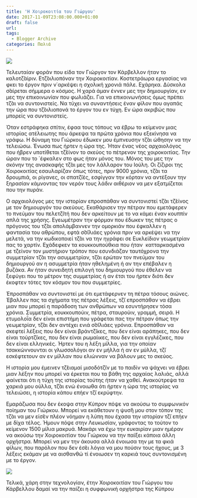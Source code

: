 ```yaml
---
title: 'Η Χοιροκοιτία του Γιώργου'
date: 2017-11-09T23:08:00.000+01:00
draft: false
url: 
tags:
  - Blogger Archive
categories: Παλιά
---
```


  

[![](https://blogger.googleusercontent.com/img/b/R29vZ2xl/AVvXsEgzo9wwnFY5DZxNRBXTxVWshosX3Q93UtP8v6Z-CISM1C4FoDYXT3BZcF9HHQDdoz2PGs76oBZZRwc33-2_4ICZ8NbLixOz4AwQadkeUX4tcrXhAusJyIySAU6oSs5UN8jxOjVBlzhAhvM/s320/Capture+d%25E2%2580%2599e%25CC%2581cran+2017-11-09+a%25CC%2580+22.52.42.png)](https://blogger.googleusercontent.com/img/b/R29vZ2xl/AVvXsEgzo9wwnFY5DZxNRBXTxVWshosX3Q93UtP8v6Z-CISM1C4FoDYXT3BZcF9HHQDdoz2PGs76oBZZRwc33-2_4ICZ8NbLixOz4AwQadkeUX4tcrXhAusJyIySAU6oSs5UN8jxOjVBlzhAhvM/s1600/Capture+d%25E2%2580%2599e%25CC%2581cran+2017-11-09+a%25CC%2580+22.52.42.png)

  

Τελευταίαν φοράν που είδα τον Γιώργον τον Κάρβελλον ήταν το καλοτζ̆αίριν. Ετζ̆οιλιοπόναν την Χοιροκοιτίαν. Κοστετράωρα εργασίας να φκει το έργον πριν ν΄αρκέψει η σχολική χρονιά πάλε. Εχάρηκα. Δύσκολα σ̆αίρεται σήμμερα ο κόσμος. Η χαρά άμαν έννεν μες την δημιουργίαν, εν μες την επικοινωνίαν που φωλιάζει. Για να επικοινωνήσεις όμως πρέπει τζ̆αι να συντονιστείς. Να τύχει να συναντήσεις έναν φίλον που αγαπάς την ώρα που τζ̆οιλιοπονά το έργον του εν τύχη. Εν ώρα ακριβώς που μπορείς να συντονιστείς.

  

Όταν εστράφηκα σπίτιν, έφαα τους τόπους να έβρω το κείμενον μιας ιστορίας ατέλειωτης που άρκεψα τα πρώτα χρόνια που εξεκίνησα να γράφω. Η δύναμη του Γιώρκου έδωκεν μου έμπνευσην τζ̆αι ώθησην να την τελειώσω. Ένωσα πως ήρτεν η ώρα της. Ήταν ένας νέος αρχαιολόγος που ήβρεν υποτίθεται τζ̆είνον το σκεύος το πέτρενον της χοιροκοιτίας. Την ώραν που το ΄έφκαλεν στο φως ήταν μόνος του. Μόνος του μες την σκόνην της ανασκαφής τζ̆αι μες τον λάλλαρον του Ιούλη. Οι ζίζιροι της Χοιροκοιτίας εσαυλαρίζαν όπως τότες, πριν 9000 χρόνια, τζ̆αι τα δρουμπιά, οι ρίγανες, οι σπατζ̆ιές, εσφίγγαν την κόρταν να αντέξουν την ξηρασίαν κάμνοντας τον νερόν τους λάδιν αιθέριον να μεν εξατμίζεται που την πυράν. 

  

Ο αρχαιολόγος μες την ιστορίαν επροσπάθαν να συντονιστεί τζ̆αι τζ̆είνος με τον δημιουργόν του σκεύους. Εκαθάρισεν την πέτραν που εμετάφερεν το πνεύμαν του πελετζ̆ιτή που δεν αρκείτουν με το να κάμει έναν κουππίν απλά της χρήσης. Εγεωμέτραν την φόρμαν που έδωκεν της πέτρας ο πρόγονος του τζ̆αι απολάμβαννεν την ομορκιάν που έφκαλλεν η φαντασία του αθρώπου, εφτά σ̆σ̆ιλιάες γρόνια πριν να αρκέψει να την μελετά, να την κωδικοποιεί τζ̆αι να την ηγράφει σε Ευκλείδιον γεωμετρίαν πας το χαρτίν. Εχάδεφκεν τα κουκκουπούθκια που ήταν  κατταρκασμένα με τζείνον τον μυστήριον τρόπον που εσυνδιάζαν ταυτόχρονα την συμμετρίαν τζ̆αι την ασυμμετρίαν, τζ̆αι ερώταν τον πνεύμαν του δημιουργού αν η ασυμμετρία ήταν ηθελημένη ή αν την επέβαλεν η βυζάκα. Αν ήταν συνειδητή επιλογή του δημιουργού που έθελεν να ξεφύγει που το μέτρον της συμμετρίας ή αν έτσι του ήρτεν διότι δεν έκοφτεν τότες τον κόσμον του που συμμετρίες.

  

Έπροσπάθαν να συντονιστεί με ότι εμετάφερνεν τη πέτρα τόσους αιώνες. Έβαλλεν πας τα σχήματα της πέτρας λέξεις, τζ̆ι επροσπάθαν να έβρει μιαν που μπορεί η παράδοση των ανθρώπων να εσυντήρησεν τόσα χρόνια. Συμμετρία, κουκκουπούιν, πέτρα, σταυρούιν, γραμμή, σειρά. Η ετυμολοΐα δεν είναι επιστήμη που γράφεται πας την πέτραν όπως την γεωμετρίαν, τζ̆αι δεν αντέχει ενιά σ̆σ̆ιλιάες γρόνια. Επροσπάθαν να σκεφτεί λέξεις που δεν είναι βράντζ̆ικες, που δεν είναι αράπηκες, που δεν είναι τούρτζ̆ικες, που δεν είναι ρωμαίικες, που δεν είναι εγγλέζικες, που δεν είναι ελληνικές. Ήρτεν του η λέξη μίλλα, για την οποίαν τσακκώννουνται οι γλωσσολόγοι αν εν μήλλα ή αν εν μύλλα, τζ̆ι εσκέφτετουν αν εν μίλλαν που ελιώνναν να βάλουν μες το σκεύος.

  

Η ιστορία μου έμεινεν τζ̆ειαμαί μισοδότζ̆ιν με το παιδίν να ψάχνει να έβρει μιαν λέξην που μπορεί να έρκεται που τα βάθη της αρχαίας λαλιάς, αλλά φαίνεται ότι η τύχη της ιστορίας τούτης ήταν να χαθεί. Ανακούτρεψα τα χαρκιά μου ούλλα, τζ̆αι ενώ ένοιωθα ότι ήρτεν η ώρα της ιστορίας να τελειώσει, η ιστορία κάπου επήεν τζ̆ι εκρύφτην.

  

  

Εμαράζωσα που δεν έκοψα στην Κύπρον πόψε να ακούσω το συμφωνικόν ποίημαν του Γιώρκου. Μπορεί να εκάθετουν η ψυσ̆ή μου στον τόπον της τζ̆αι να μεν είσ̆εν πλέον νόημαν η λύπη που έχασα την ιστορίαν τζ̆ι επήεν με δίχα τέλος. Ήμουν πόψε στην Λευκωσίαν, γράφοντας το τούτον το κείμενον 1500 μίλια μακρυά. Μακάρι να έχω την ευκαιρίαν μιαν ημέραν να ακούσω την Χοιροκοιτίαν του Γιώρκου να την παίξει κάποια άλλη ορχήστρα. Μπορεί να μεν την άκουσα αλλά ένοιωσα την με τα φκιά φίλων, που παρόλον που δεν έσ̆ει λόγια να μου πούσιν τους ήχους, με 3 λέξεις εκάμαν με να αισθανθώ τί ένοιωσεν τη καρκιά τους συντονισμένη με το έργον.

  

[![](https://blogger.googleusercontent.com/img/b/R29vZ2xl/AVvXsEg1HI9duS9akjWdrDerpHEXTWWjQlr836CeQ310Vas23BYFA_Rl5eoK6kwCoXGJjXe6lNbpVcY-7HjV_OiX-ic_DKDRqGYgMNUxyEUZTHqwX6Ze361S6mU36x1U1cOcdnB9T_ZkIwfE5h0/s320/Capture+d%25E2%2580%2599e%25CC%2581cran+2017-11-09+a%25CC%2580+22.53.12.png)](https://blogger.googleusercontent.com/img/b/R29vZ2xl/AVvXsEg1HI9duS9akjWdrDerpHEXTWWjQlr836CeQ310Vas23BYFA_Rl5eoK6kwCoXGJjXe6lNbpVcY-7HjV_OiX-ic_DKDRqGYgMNUxyEUZTHqwX6Ze361S6mU36x1U1cOcdnB9T_ZkIwfE5h0/s1600/Capture+d%25E2%2580%2599e%25CC%2581cran+2017-11-09+a%25CC%2580+22.53.12.png)

  

  

Τελικά, χάρη στην τεχνολογίαν, έτην Χοιροκοιτίαν του Γιώργου του Κάρβελλου δαμαί να την παίζει η συφφωνική ορχήστρα της Κύπρου
